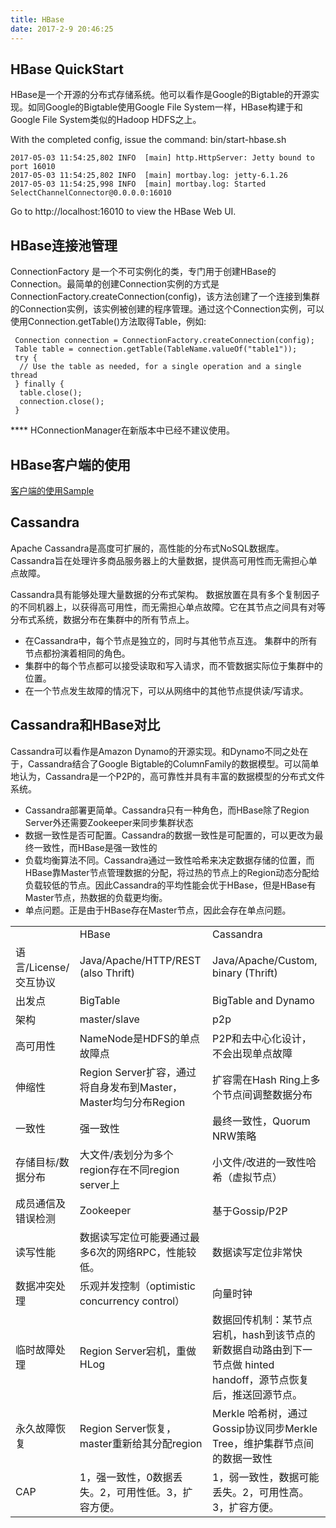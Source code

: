 ```yaml
---
title: HBase
date: 2017-2-9 20:46:25
---
```


## HBase QuickStart
HBase是一个开源的分布式存储系统。他可以看作是Google的Bigtable的开源实现。如同Google的Bigtable使用Google File System一样，HBase构建于和Google File System类似的Hadoop HDFS之上。
<!-- more -->
With the completed config, issue the command: bin/start-hbase.sh

```
2017-05-03 11:54:25,802 INFO  [main] http.HttpServer: Jetty bound to port 16010
2017-05-03 11:54:25,802 INFO  [main] mortbay.log: jetty-6.1.26
2017-05-03 11:54:25,998 INFO  [main] mortbay.log: Started SelectChannelConnector@0.0.0.0:16010
```
Go to http://localhost:16010 to view the HBase Web UI.


## HBase连接池管理
ConnectionFactory 是一个不可实例化的类，专门用于创建HBase的Connection。最简单的创建Connection实例的方式是ConnectionFactory.createConnection(config)，该方法创建了一个连接到集群的Connection实例，该实例被创建的程序管理。通过这个Connection实例，可以使用Connection.getTable()方法取得Table，例如:
```
 Connection connection = ConnectionFactory.createConnection(config);
 Table table = connection.getTable(TableName.valueOf("table1"));
 try {
  // Use the table as needed, for a single operation and a single thread
 } finally {
  table.close();
  connection.close();
 }
 ```
 **** HConnectionManager在新版本中已经不建议使用。

## HBase客户端的使用

 [客户端的使用Sample](samplecodes/hbaseclient/HBaseSample.java)

## Cassandra
Apache Cassandra是高度可扩展的，高性能的分布式NoSQL数据库。 Cassandra旨在处理许多商品服务器上的大量数据，提供高可用性而无需担心单点故障。

Cassandra具有能够处理大量数据的分布式架构。 数据放置在具有多个复制因子的不同机器上，以获得高可用性，而无需担心单点故障。它在其节点之间具有对等分布式系统，数据分布在集群中的所有节点上。
- 在Cassandra中，每个节点是独立的，同时与其他节点互连。 集群中的所有节点都扮演着相同的角色。
- 集群中的每个节点都可以接受读取和写入请求，而不管数据实际位于集群中的位置。
- 在一个节点发生故障的情况下，可以从网络中的其他节点提供读/写请求。

## Cassandra和HBase对比

Cassandra可以看作是Amazon Dynamo的开源实现。和Dynamo不同之处在于，Cassandra结合了Google Bigtable的ColumnFamily的数据模型。可以简单地认为，Cassandra是一个P2P的，高可靠性并具有丰富的数据模型的分布式文件系统。

- Cassandra部署更简单。Cassandra只有一种角色，而HBase除了Region Server外还需要Zookeeper来同步集群状态
- 数据一致性是否可配置。Cassandra的数据一致性是可配置的，可以更改为最终一致性，而HBase是强一致性的
- 负载均衡算法不同。Cassandra通过一致性哈希来决定数据存储的位置，而HBase靠Master节点管理数据的分配，将过热的节点上的Region动态分配给负载较低的节点。因此Cassandra的平均性能会优于HBase，但是HBase有Master节点，热数据的负载更均衡。
- 单点问题。正是由于HBase存在Master节点，因此会存在单点问题。

<table>
    <th>
        <td>HBase</td>
        <td>Cassandra</td>
    </th>
    <tr>
        <td>语言/License/交互协议</td>
        <td>Java/Apache/HTTP/REST (also Thrift)	</td>
        <td>Java/Apache/Custom, binary (Thrift)</td>
    </tr>
    <tr>
        <td>出发点</td>
        <td>BigTable</td>
        <td>BigTable and Dynamo</td>
    </tr>
    <tr>
        <td>架构</td>
        <td>master/slave	</td>
        <td>p2p</td>
    </tr>
    <tr>
        <td>高可用性</td>
        <td>NameNode是HDFS的单点故障点	</td>
        <td>P2P和去中心化设计，不会出现单点故障</td>
    </tr>
    <tr>
        <td>伸缩性	</td>
        <td>Region Server扩容，通过将自身发布到Master，Master均匀分布Region	</td>
        <td>扩容需在Hash Ring上多个节点间调整数据分布</td>
    </tr>
    <tr>
        <td>一致性	</td>
        <td>强一致性	</td>
        <td>最终一致性，Quorum NRW策略</td>
    </tr>
    <tr>
        <td>存储目标/数据分布</td>
        <td>大文件/表划分为多个region存在不同region server上	</td>
        <td>小文件/改进的一致性哈希（虚拟节点）</td>
    </tr>
    <tr>
        <td>成员通信及错误检测	</td>
        <td>Zookeeper	</td>
        <td>基于Gossip/P2P</td>
    </tr>
    <tr>
        <td>读写性能	</td>
        <td>数据读写定位可能要通过最多6次的网络RPC，性能较低。		</td>
        <td>数据读写定位非常快</td>
    </tr>
    <tr>
        <td>数据冲突处理	</td>
        <td>乐观并发控制（optimistic concurrency control）		</td>
        <td>向量时钟</td>
    </tr>
    <tr>
        <td>临时故障处理	</td>
        <td>Region Server宕机，重做HLog		</td>
        <td>数据回传机制：某节点宕机，hash到该节点的新数据自动路由到下一节点做 hinted handoff，源节点恢复后，推送回源节点。</td>
    </tr>
    <tr>
        <td>永久故障恢复		</td>
        <td>Region Server恢复，master重新给其分配region	</td>
        <td>Merkle 哈希树，通过Gossip协议同步Merkle Tree，维护集群节点间的数据一致性</td>
    </tr>
    <tr>
        <td>CAP	</td>
        <td>1，强一致性，0数据丢失。2，可用性低。3，扩容方便。			</td>
        <td>1，弱一致性，数据可能丢失。2，可用性高。3，扩容方便。</td>
    </tr>

</table>
